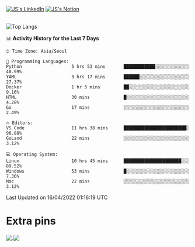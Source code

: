 
[![JS's LinkedIn](https://img.shields.io/badge/LinkedIn-blue?style=for-the-badge&logo=linkedin)](https://www.linkedin.com/in/jaeseung-lee-5a2a32139/) 
[![JS's Notion](https://img.shields.io/badge/Notion-black?style=for-the-badge&logo=notion)](https://bit.ly/ljswiki1) <br><br>
<!-- ![JS's GitHub stats](https://github-readme-stats-lemon-five.vercel.app/api?username=tkxkd0159&hide=contribs,prs,stars,issues&show_icons=true&theme=react&include_all_commits=true)   -->
![Top Langs](https://github-readme-stats-lemon-five.vercel.app/api/top-langs/?username=tkxkd0159&layout=compact&hide=jupyter%20notebook,scss,html,css&langs_count=10)  


<!--START_SECTION:waka-->
📊 **Activity History for the Last 7 Days** 

```text
⌚︎ Time Zone: Asia/Seoul

💬 Programming Languages: 
Python                   5 hrs 53 mins       ████████████░░░░░░░░░░░░░   48.99% 
YAML                     3 hrs 17 mins       ██████░░░░░░░░░░░░░░░░░░░   27.37% 
Docker                   1 hr 5 mins         ██░░░░░░░░░░░░░░░░░░░░░░░   9.16% 
HTML                     30 mins             █░░░░░░░░░░░░░░░░░░░░░░░░   4.28% 
Go                       17 mins             ░░░░░░░░░░░░░░░░░░░░░░░░░   2.49%

🔥 Editors: 
VS Code                  11 hrs 38 mins      ████████████████████████░   96.88% 
GoLand                   22 mins             ░░░░░░░░░░░░░░░░░░░░░░░░░   3.12%

💻 Operating System: 
Linux                    10 hrs 45 mins      ██████████████████████░░░   89.52% 
Windows                  53 mins             █░░░░░░░░░░░░░░░░░░░░░░░░   7.36% 
Mac                      22 mins             ░░░░░░░░░░░░░░░░░░░░░░░░░   3.12%

```


 Last Updated on 16/04/2022 01:16:19 UTC
<!--END_SECTION:waka-->

# Extra pins
<a href="https://github.com/tkxkd0159/go-chain">
  <img align="center" src="https://github-readme-stats-lemon-five.vercel.app/api/pin/?username=tkxkd0159&repo=go-chain&theme=react" />
</a>
<a href="https://github.com/tkxkd0159/dsalgo">
  <img align="center" src="https://github-readme-stats-lemon-five.vercel.app/api/pin/?username=tkxkd0159&repo=dsalgo&theme=react" />
</a>

<!---
- 🔭 I’m currently working on ...
- 🌱 I’m currently learning blockchain and distributed network
- 👯 I’m looking to collaborate on ...
- 🤔 I’m looking for help with ...
- 💬 Ask me about ...
- 📫 How to reach me: ...
- 😄 Pronouns: ...
- ⚡ Fun fact: ...
-->
